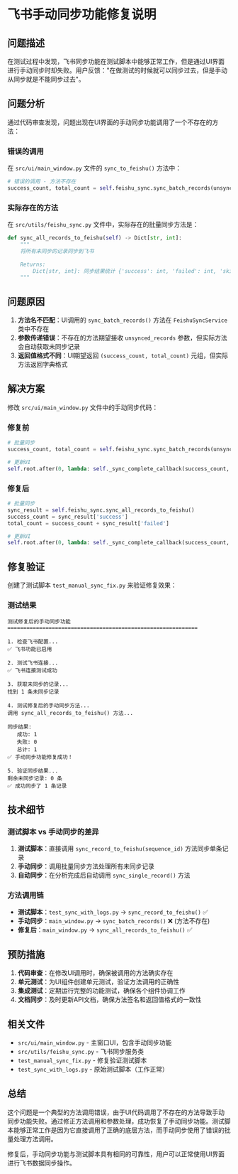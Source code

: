# 飞书手动同步功能修复说明

## 问题描述

在测试过程中发现，飞书同步功能在测试脚本中能够正常工作，但是通过UI界面进行手动同步时却失败。用户反馈："在做测试的时候就可以同步过去，但是手动从同步就是不能同步过去"。

## 问题分析

通过代码审查发现，问题出现在UI界面的手动同步功能调用了一个不存在的方法：

### 错误的调用
在 `src/ui/main_window.py` 文件的 `sync_to_feishu()` 方法中：
```python
# 错误的调用 - 方法不存在
success_count, total_count = self.feishu_sync.sync_batch_records(unsynced_records)
```

### 实际存在的方法
在 `src/utils/feishu_sync.py` 文件中，实际存在的批量同步方法是：
```python
def sync_all_records_to_feishu(self) -> Dict[str, int]:
    """
    将所有未同步的记录同步到飞书
    
    Returns:
        Dict[str, int]: 同步结果统计 {'success': int, 'failed': int, 'skipped': int}
    """
```

## 问题原因

1. **方法名不匹配**：UI调用的 `sync_batch_records()` 方法在 `FeishuSyncService` 类中不存在
2. **参数传递错误**：不存在的方法期望接收 `unsynced_records` 参数，但实际方法会自动获取未同步记录
3. **返回值格式不同**：UI期望返回 `(success_count, total_count)` 元组，但实际方法返回字典格式

## 解决方案

修改 `src/ui/main_window.py` 文件中的手动同步代码：

### 修复前
```python
# 批量同步
success_count, total_count = self.feishu_sync.sync_batch_records(unsynced_records)

# 更新UI
self.root.after(0, lambda: self._sync_complete_callback(success_count, total_count))
```

### 修复后
```python
# 批量同步
sync_result = self.feishu_sync.sync_all_records_to_feishu()
success_count = sync_result['success']
total_count = success_count + sync_result['failed']

# 更新UI
self.root.after(0, lambda: self._sync_complete_callback(success_count, total_count))
```

## 修复验证

创建了测试脚本 `test_manual_sync_fix.py` 来验证修复效果：

### 测试结果
```
测试修复后的手动同步功能
============================================================

1. 检查飞书配置...
✅ 飞书功能已启用

2. 测试飞书连接...
✅ 飞书连接测试成功

3. 获取未同步的记录...
找到 1 条未同步记录

4. 测试修复后的手动同步方法...
调用 sync_all_records_to_feishu() 方法...

同步结果:
   成功: 1
   失败: 0
   总计: 1
✅ 手动同步功能修复成功！

5. 验证同步结果...
剩余未同步记录: 0 条
✅ 成功同步了 1 条记录
```

## 技术细节

### 测试脚本 vs 手动同步的差异

1. **测试脚本**：直接调用 `sync_record_to_feishu(sequence_id)` 方法同步单条记录
2. **手动同步**：调用批量同步方法处理所有未同步记录
3. **自动同步**：在分析完成后自动调用 `sync_single_record()` 方法

### 方法调用链

- **测试脚本**：`test_sync_with_logs.py` → `sync_record_to_feishu()` ✅
- **手动同步**：`main_window.py` → `sync_batch_records()` ❌ (方法不存在)
- **修复后**：`main_window.py` → `sync_all_records_to_feishu()` ✅

## 预防措施

1. **代码审查**：在修改UI调用时，确保被调用的方法确实存在
2. **单元测试**：为UI组件创建单元测试，验证方法调用的正确性
3. **集成测试**：定期运行完整的功能测试，确保各个组件协调工作
4. **文档同步**：及时更新API文档，确保方法签名和返回值格式的一致性

## 相关文件

- `src/ui/main_window.py` - 主窗口UI，包含手动同步功能
- `src/utils/feishu_sync.py` - 飞书同步服务类
- `test_manual_sync_fix.py` - 修复验证测试脚本
- `test_sync_with_logs.py` - 原始测试脚本（工作正常）

## 总结

这个问题是一个典型的方法调用错误，由于UI代码调用了不存在的方法导致手动同步功能失败。通过修正方法调用和参数处理，成功恢复了手动同步功能。测试脚本能够正常工作是因为它直接调用了正确的底层方法，而手动同步使用了错误的批量处理方法调用。

修复后，手动同步功能与测试脚本具有相同的可靠性，用户可以正常使用UI界面进行飞书数据同步操作。